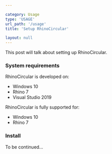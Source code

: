 ```yaml
---

category: Usage
type: 'USAGE'
url_path: '/usage'
title: 'Setup RhinoCircular'

layout: null
---
```


This post will talk about setting up RhinoCircular.

### System requirements

RhinoCircular is developed on:
* Windows 10
* Rhino 7
* Visual Studio 2019

RhinoCircular is fully supported for:
* Windows 10
* Rhino 7 

### Install

To be continued...